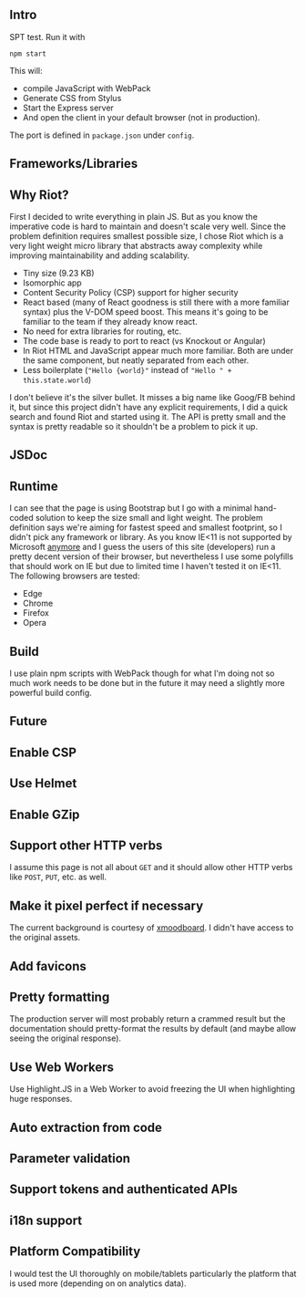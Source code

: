 Intro
-----

SPT test. Run it with

```
npm start
```

This will:

* compile JavaScript with WebPack
* Generate CSS from Stylus
* Start the Express server
* And open the client in your default browser (not in production).

The port is defined in `package.json` under `config`.

Frameworks/Libraries
--------------------

## Why Riot?

First I decided to write everything in plain JS. But as you know the
imperative code is hard to maintain and doesn't scale very well.
Since the problem definition requires smallest possible size, I chose
Riot which is a very light weight micro library that abstracts away
complexity while improving maintainability and adding scalability.

* Tiny size (9.23 KB)
* Isomorphic app
* Content Security Policy (CSP) support for higher security
* React based (many of React goodness is still there with a more familiar syntax)
plus the V-DOM speed boost. This means it's going to be familiar to the team if
they already know react.
* No need for extra libraries for routing, etc.
* The code base is ready to port to react (vs Knockout or Angular)
* In Riot HTML and JavaScript appear much more familiar. Both are under the same
component, but neatly separated from each other.
* Less boilerplate (`"Hello {world}"` instead of `"Hello " + this.state.world`)

I don't believe it's the silver bullet. It misses a big name like Goog/FB behind
it, but since this project didn't have any explicit requirements, I did a quick
search and found Riot and started using it. The API is pretty small and the
syntax is pretty readable so it shouldn't be a problem to pick it up.

## JSDoc

## Runtime

I can see that the page is using Bootstrap but I go with a minimal
hand-coded solution to keep the size small and light weight.
The problem definition says we're aiming for fastest speed and smallest
footprint, so I didn't pick any framework or library.
As you know IE<11 is not supported by Microsoft [anymore](https://www.microsoft.com/en-us/WindowsForBusiness/End-of-IE-support)
and I guess the users of this site (developers) run a pretty decent version
of their browser, but nevertheless I use some polyfills that should work on IE
but due to limited time I haven't tested it on IE<11.
The following browsers are tested:

* Edge
* Chrome
* Firefox
* Opera

## Build

I use plain npm scripts with WebPack though for what I'm doing not so
much work needs to be done but in the future it may need a slightly more
powerful build config.

Future
------

## Enable CSP

## Use Helmet

## Enable GZip

## Support other HTTP verbs

I assume this page is not all about `GET` and it should allow other
HTTP verbs like `POST`, `PUT`, etc. as well.

## Make it pixel perfect if necessary

The current background is courtesy of [xmoodboard](http://xmoodboard.tumblr.com/post/120765332819).
I didn't have access to the original assets.

## Add favicons

## Pretty formatting

The production server will most probably return a crammed result but the
documentation should pretty-format the results by default (and maybe allow
seeing the original response).

## Use Web Workers

Use Highlight.JS in a Web Worker to avoid freezing the UI when highlighting
huge responses.

## Auto extraction from code

## Parameter validation

## Support tokens and authenticated APIs

## i18n support

## Platform Compatibility

I would test the UI thoroughly on mobile/tablets particularly the platform
that is used more (depending on on analytics data).
